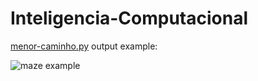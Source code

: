 # Inteligencia-Computacional

[menor-caminho.py](https://github.com/lisazevedo/Inteligencia-Computacional/menor-caminho.py) output example:

![maze example](https://github.com/lisazevedo/Inteligencia-Computacional/maze-with-path.png)